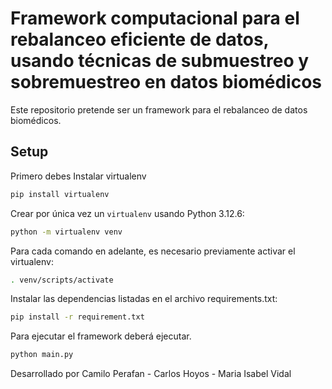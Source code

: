 # Framework computacional para el rebalanceo eficiente de datos, usando técnicas de submuestreo y sobremuestreo en datos biomédicos

Este repositorio pretende ser un framework para el rebalanceo de datos biomédicos.

## Setup
Primero debes Instalar virtualenv
```bash
pip install virtualenv
```
Crear por única vez un `virtualenv` usando Python 3.12.6:

```bash
python -m virtualenv venv
```
Para cada comando en adelante, es necesario previamente activar el virtualenv:
```bash
. venv/scripts/activate
```

Instalar las dependencias listadas en el archivo requirements.txt:

```bash
pip install -r requirement.txt
```
Para ejecutar el framework deberá ejecutar.
```bash
python main.py
```
Desarrollado por Camilo Perafan - Carlos Hoyos - Maria Isabel Vidal
